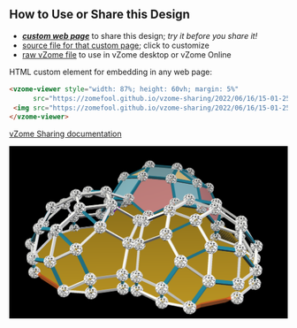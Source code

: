
## How to Use or Share this Design

 - [***custom web page***][post] to share this design; *try it before you share it!*
 - [source file for that custom page][source]; click to customize
 - [raw vZome file][raw] to use in vZome desktop or vZome Online
 
 HTML custom element for embedding in any web page:
 ```html
<vzome-viewer style="width: 87%; height: 60vh; margin: 5%"
       src="https://zomefool.github.io/vzome-sharing/2022/06/16/15-01-25-Complex/Complex.vZome" >
  <img src="https://zomefool.github.io/vzome-sharing/2022/06/16/15-01-25-Complex/Complex.png" />
</vzome-viewer>
 ```

[vZome Sharing documentation](https://vzome.github.io/vzome/sharing.html#how-it-works)

![Image](<Complex.png>)


[post]: <https://zomefool.github.io/vzome-sharing/2022/06/16/Complex-15-01-25.html>
[source]: <https://github.com/zomefool/vzome-sharing/edit/main/_posts/2022-06-16-Complex-15-01-25.md>
[raw]: <https://raw.githubusercontent.com/zomefool/vzome-sharing/main/2022/06/16/15-01-25-Complex/Complex.vZome>